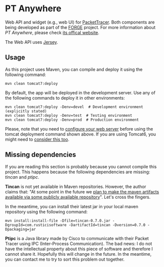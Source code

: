 # PT Anywhere

Web API and widget (e.g., web UI) for [PacketTracer](https://www.netacad.com/web/about-us/cisco-packet-tracer).
Both components are being developed as part of the [FORGE](http://ict-forge.eu/) project.
For more information about _PT Anywhere_, please check [its offical website](http://pt-anywhere.kmi.open.ac.uk).


The Web API uses [Jersey](https://jersey.java.net/documentation/latest/user-guide.html).


## Usage

As this project uses Maven, you can compile and deploy it using the following command:

    mvn clean tomcat7:deploy

By default, the app will be deployed in the development server.
Use any of the following commands to deploy it in other environments:

    mvn clean tomcat7:deploy -Denv=devel  # Development environment (explicitly stated)
    mvn clean tomcat7:deploy -Denv=test  # Testing environment
    mvn clean tomcat7:deploy -Denv=prod  # Production environment


Please, note that you need to [configure your web server](http://www.mkyong.com/maven/how-to-deploy-maven-based-war-file-to-tomcat/) before using the tomcat deployment command shown above.
If you are using Tomcat6, you might need to [consider this too](http://stackoverflow.com/questions/8726987/cant-access-tomcat-6-manager-app).


## Missing dependencies

If you are reading this section is probably because you cannot compile this project.
This happens because the following dependencies are missing: _tincan_ and _ptipc_.

__Tincan__ is not yet available in Maven repositories.
However, the author claims that: "At some point in the future we [plan to make the maven artifacts available via some publicly available repository](https://github.com/RusticiSoftware/TinCanJava/issues/31)".
Let's cross the fingers.

In the meantime, you can install their latest jar in your local maven repository using the following command:

    mvn install:install-file -Dfile=tincan-0.7.0.jar -DgroupId=com.rusticisoftware -DartifactId=tincan -Dversion=0.7.0 -Dpackaging=jar

__Ptipc__ is a Java library made by Cisco to communicate with their Packet Tracer using IPC (Inter-Process Communication).
The bad news: I do not have the intellectual property about this piece of software and therefore I cannot share it.
Hopefully this will change in the future.
In the meantime, you can contact me to try to sort this problem out together.
